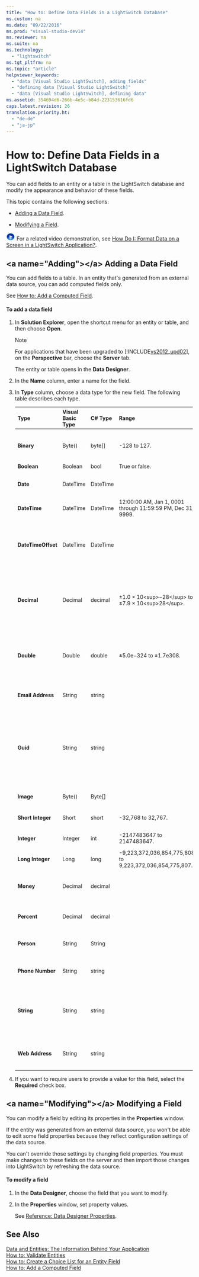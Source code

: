 ```yaml
---
title: "How to: Define Data Fields in a LightSwitch Database"
ms.custom: na
ms.date: "09/22/2016"
ms.prod: "visual-studio-dev14"
ms.reviewer: na
ms.suite: na
ms.technology: 
  - "lightswitch"
ms.tgt_pltfrm: na
ms.topic: "article"
helpviewer_keywords: 
  - "data [Visual Studio LightSwitch], adding fields"
  - "defining data [Visual Studio LightSwitch]"
  - "data [Visual Studio LightSwitch], defining data"
ms.assetid: 354694d6-266b-4e5c-b84d-223153616fd6
caps.latest.revision: 26
translation.priority.ht: 
  - "de-de"
  - "ja-jp"
---
```

# How to: Define Data Fields in a LightSwitch Database
You can add fields to an entity or a table in the LightSwitch database and modify the appearance and behavior of these fields.  
  
 This topic contains the following sections:  
  
-   [Adding a Data Field](#Adding).  
  
-   [Modifying a Field](#Modifying).  
  
 ![link to video](../vs140/media/playvideo.gif "PlayVideo") For a related video demonstration, see [How Do I: Format Data on a Screen in a LightSwitch Application?](http://go.microsoft.com/fwlink/?LinkID=205126).  
  
##  \<a name="Adding">\</a> Adding a Data Field  
 You can add fields to a table. In an entity that's generated from an external data source, you can add computed fields only.  
  
 See [How to: Add a Computed Field](../vs140/how-to--add-a-computed-field-in-a-lightswitch-database.md).  
  
#### To add a data field  
  
1.  In **Solution Explorer**, open the shortcut menu for an entity or table, and then choose **Open**.  
  
    > [!NOTE]
    >  For applications that have been upgraded to [!INCLUDE[vs2012_upd02](../vs140/includes/vs2012_upd02_md.md)], on the **Perspective** bar, choose the **Server** tab.  
  
     The entity or table opens in the **Data Designer**.  
  
2.  In the **Name** column, enter a name for the field.  
  
3.  In **Type** column, choose a data type for the new field. The following table describes each type.  
  
    |Type|Visual Basic Type|C# Type|Range|Remarks|  
    |----------|-----------------------|--------------|-----------|-------------|  
    |**Binary**|Byte()|byte[]|-128 to 127.|An array of bytes that has a variable length.|  
    |**Boolean**|Boolean|bool|True or false.||  
    |**Date**|DateTime|DateTime||A DateTime that's treated as a date only.|  
    |**DateTime**|DateTime|DateTime|12:00:00 AM, Jan 1, 0001 through 11:59:59 PM, Dec 31, 9999.||  
    |**DateTimeOffset**|DateTime|DateTime||A value that represents a date and time in Coordinated Universal Time (UTC) format.|  
    |**Decimal**|Decimal|decimal|±1.0 × 10\<sup>−28\</sup> to ±7.9 × 10\<sup>28\</sup>.|A fixed decimal point with 28-29 significant digits; good for accounting numbers.|  
    |**Double**|Double|double|±5.0e−324 to ±1.7e308.|A floating decimal point with 15-16 digits precision; good for scientific numbers.|  
    |**Email Address**|String|string||A string that's treated as an email address.|  
    |**Guid**|String|string||A string that's formatted as a globally unique identifier (GUID). The value is automatically generated for each record.|  
    |**Image**|Byte()|Byte[]||A binary that's treated as an image.|  
    |**Short Integer**|Short|short|-32,768 to 32,767.|A signed 16-bit integer.|  
    |**Integer**|Integer|int|-2147483647 to 2147483647.|A signed 32-bit integer.|  
    |**Long Integer**|Long|long|-9,223,372,036,854,775,808 to 9,223,372,036,854,775,807.|A signed 64-bit integer.|  
    |**Money**|Decimal|decimal||A decimal that's treated as a monetary value.|  
    |**Percent**|Decimal|decimal||A decimal that's treated as a percentage.|  
    |**Person**|String|String||A string that’s treated as a user identity.|  
    |**Phone Number**|String|string||A string that's treated as a phone number.|  
    |**String**|String|string||A sequence of zero or more Unicode characters that has a variable length.|  
    |**Web Address**|String|string||A string that's treated as a web address (URL).|  
  
4.  If you want to require users to provide a value for this field, select the **Required** check box.  
  
##  \<a name="Modifying">\</a> Modifying a Field  
 You can modify a field by editing its properties in the **Properties** window.  
  
 If the entity was generated from an external data source, you won't be able to edit some field properties because they reflect configuration settings of the data source.  
  
 You can't override those settings by changing field properties. You must make changes to these fields on the server and then import those changes into LightSwitch by refreshing the data source.  
  
#### To modify a field  
  
1.  In the **Data Designer**, choose the field that you want to modify.  
  
2.  In the **Properties** window, set property values.  
  
     See [Reference: Data Designer Properties](../vs140/reference--data-designer-properties.md).  
  
## See Also  
 [Data and Entities: The Information Behind Your Application](../vs140/data--the-information-behind-your-application.md)   
 [How to: Validate Entities](../vs140/how-to--validate-data-in-a-lightswitch-application.md)   
 [How to: Create a Choice List for an Entity Field](../vs140/how-to--create-a-list-of-values-for-a-field-in-a-lightswitch-application.md)   
 [How to: Add a Computed Field](../vs140/how-to--add-a-computed-field-in-a-lightswitch-database.md)